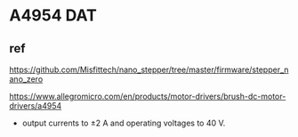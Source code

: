 
# A4954 DAT


## ref 

https://github.com/Misfittech/nano_stepper/tree/master/firmware/stepper_nano_zero

https://www.allegromicro.com/en/products/motor-drivers/brush-dc-motor-drivers/a4954

- output currents to ±2 A and operating voltages to 40 V.

